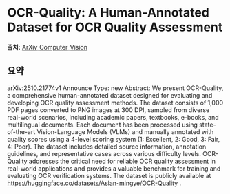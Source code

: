 # OCR-Quality: A Human-Annotated Dataset for OCR Quality Assessment

**출처:** [ArXiv_Computer_Vision](https://arxiv.org/abs/2510.21774)

## 요약
arXiv:2510.21774v1 Announce Type: new
Abstract: We present OCR-Quality, a comprehensive human-annotated dataset designed for evaluating and developing OCR quality assessment methods. The dataset consists of 1,000 PDF pages converted to PNG images at 300 DPI, sampled from diverse real-world scenarios, including academic papers, textbooks, e-books, and multilingual documents. Each document has been processed using state-of-the-art Vision-Language Models (VLMs) and manually annotated with quality scores using a 4-level scoring system (1: Excellent, 2: Good, 3: Fair, 4: Poor). The dataset includes detailed source information, annotation guidelines, and representative cases across various difficulty levels. OCR-Quality addresses the critical need for reliable OCR quality assessment in real-world applications and provides a valuable benchmark for training and evaluating OCR verification systems. The dataset is publicly available at https://huggingface.co/datasets/Aslan-mingye/OCR-Quality .
